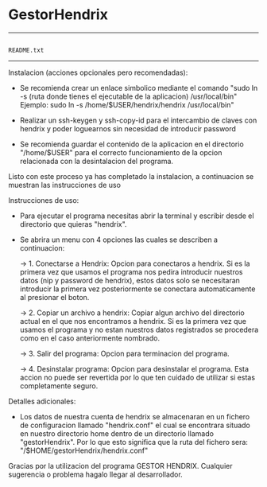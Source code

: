# GestorHendrix
****************************************************************************************************************************************************************

																		README.txt

****************************************************************************************************************************************************************

Instalacion (acciones opcionales pero recomendadas):

- Se recomienda crear un enlace simbolico mediante el comando "sudo ln -s (ruta donde tienes el ejecutable de la aplicacion) /usr/local/bin" 
  Ejemplo: sudo ln -s /home/$USER/hendrix/hendrix /usr/local/bin"

- Realizar un ssh-keygen y ssh-copy-id para el intercambio de claves con hendrix y poder loguearnos sin necesidad de introducir password

- Se recomienda guardar el contenido de la aplicacion en el directorio "/home/$USER" para el correcto funcionamiento de la opcion relacionada con la desintalacion del programa. 



Listo con este proceso ya has completado la instalacion, a continuacion se muestran las instrucciones de uso

Instrucciones de uso:

-  Para ejecutar el programa necesitas abrir la terminal y escribir desde el directorio que quieras "hendrix".
-  Se abrira un menu con 4 opciones las cuales se describen a continuacion:

   -> 1. Conectarse a Hendrix: Opcion para conectaros a hendrix. Si es la primera vez que usamos el programa nos pedira introducir nuestros datos (nip y password de hendrix), estos datos
        solo se necesitaran introducir la primera vez posteriormente se conectara automaticamente al presionar el boton.

   -> 2. Copiar un archivo a hendrix: Copiar algun archivo del directorio actual en el que nos encontramos a hendrix. Si es la primera vez que usamos el programa y no estan nuestros datos
        registrados se procedera como en el caso anteriormente nombrado.

   -> 3. Salir del programa: Opcion para terminacion del programa.

   -> 4. Desinstalar programa: Opcion para desinstalar el programa. Esta accion no puede ser revertida por lo que ten cuidado de utilizar si estas completamente seguro.


Detalles adicionales:

- Los datos de nuestra cuenta de hendrix se almacenaran en un fichero de configuracion llamado "hendrix.conf" el cual se encontrara situado en nuestro directorio home dentro de un directorio llamado
  "gestorHendrix". Por lo que esto significa que la ruta del fichero sera: "/$HOME/gestorHendrix/hendrix.conf"

Gracias por la utilizacion del programa GESTOR HENDRIX. Cualquier sugerencia o problema hagalo llegar al desarrollador.
